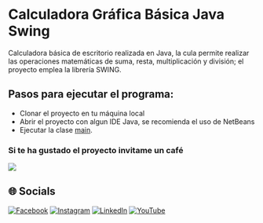 # Calculadora Gráfica Básica Java Swing
Calculadora básica de escritorio realizada en Java, la cula permite realizar las operaciones matemáticas de suma, resta, multiplicación y división; el proyecto emplea la librería SWING.

## Pasos para ejecutar el programa:
* Clonar el proyecto en tu máquina local
* Abrir el proyecto con algun IDE Java, se recomienda el uso de NetBeans
* Ejecutar la clase [main](https://github.com/Juan-Carlos-Estevez-Vargas/Calculadora_Basica_Java/blob/master/src/cal/Cal.java).

### Si te ha gustado el proyecto invitame un café
<div align="left">
  <a href="https://paypal.me/JEstevezVargas" target="_blank" style="display: inline-block;">
    <img
      src="https://img.shields.io/badge/Donate-Buy%20Me%20A%20Coffee-orange.svg?style=flat-square&logo=buymeacoffee" 
      align="center"
     />
  </a>
</div>

## 🌐 Socials 
[![Facebook](https://img.shields.io/badge/Facebook-%231877F2.svg?logo=Facebook&logoColor=white)](https://facebook.com/juancarlos.estevezvargas.98) [![Instagram](https://img.shields.io/badge/Instagram-%23E4405F.svg?logo=Instagram&logoColor=white)](https://instagram.com/juankestevez) [![LinkedIn](https://img.shields.io/badge/LinkedIn-%230077B5.svg?logo=linkedin&logoColor=white)](https://linkedin.com/in/juan-carlos-estevez-vargas) [![YouTube](https://img.shields.io/badge/YouTube-%23FF0000.svg?logo=YouTube&logoColor=white)](https://youtube.com/@JuanCarlosEstevezVargas)
